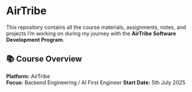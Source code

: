 # AirTribe

This repository contains all the course materials, assignments, notes, and projects I’m working on during my journey with the **AirTribe Software Development Program**.

## 📚 Course Overview

**Platform:** AirTribe  
**Focus:**  Backend Engineering / AI First Engineer
**Start Date:** 5th July 2025

